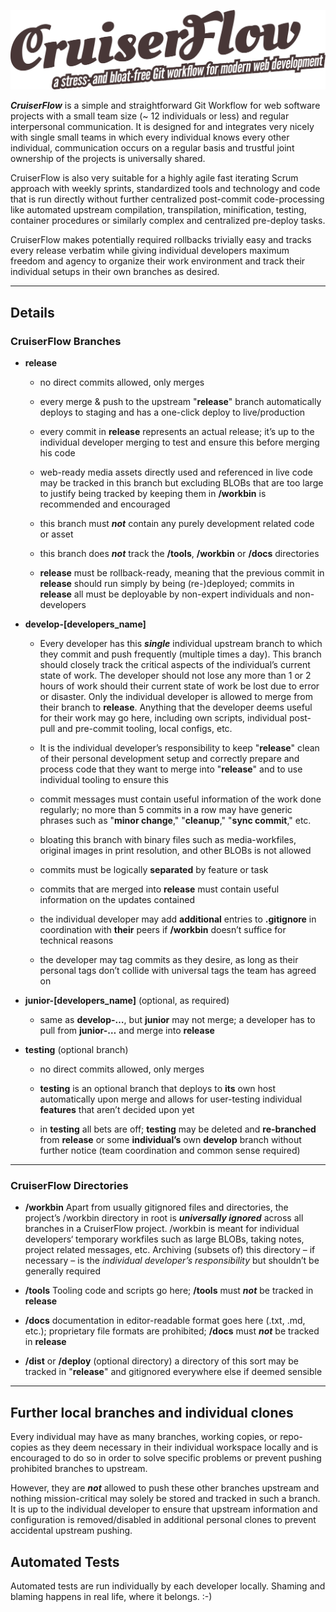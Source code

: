 ![CruiserFlow Logo](CruiserFlow.png)

***CruiserFlow*** is a simple and straightforward Git Workflow for web software projects with a small team size (~ 12 individuals or less) and regular interpersonal communication. It is designed for and integrates very nicely with single small teams in which every individual knows every other individual, communication occurs on a regular basis and trustful joint ownership of the projects is universally shared.

CruiserFlow is also very suitable for a highly agile fast iterating Scrum approach with weekly sprints, standardized tools and technology and code that is run directly without further centralized post-commit code-processing like automated upstream compilation, transpilation, minification, testing, container procedures or similarly complex and centralized pre-deploy tasks.

CruiserFlow makes potentially required rollbacks trivially easy and tracks every release verbatim while giving individual developers maximum freedom and agency to organize their work environment and track their individual setups in their own branches as desired.

***

## Details

### **CruiserFlow** Branches

* **release**
    * no direct commits allowed, only merges
    
    * every merge & push to the upstream "**release**" branch automatically deploys to staging and has a one-click deploy to live/production
    
    * every commit in **release** represents an actual release; it’s up to the individual developer merging to test and ensure this before merging his code
    
    * web-ready media assets directly used and referenced in live code may be tracked in this branch but excluding BLOBs that are too large to justify being tracked by keeping them in **/workbin** is recommended and encouraged
    
    * this branch must **_not_** contain any purely development related code or asset
    
    * this branch does **_not_** track the **/tools**, **/workbin** or **/docs** directories
    
    * **release** must be rollback-ready, meaning that the previous commit in **release** should run simply by being (re-)deployed; commits in **release** all must be deployable by non-expert individuals and non-developers
    
* **develop-[developers_name]**
    * Every developer has this **_single_** individual upstream branch to which they commit and push frequently (multiple times a day). This branch should closely track the critical aspects of the individual’s current state of work. The developer should not lose any more than 1 or 2 hours of work should their current state of work be lost due to error or disaster. Only the individual developer is allowed to merge from their branch to **release**. Anything that the developer deems useful for their work may go here, including own scripts, individual post-pull and pre-commit tooling, local configs, etc.
    
    * It is the individual developer’s responsibility to keep "**release**" clean of their personal development setup and correctly prepare and process code that they want to merge into "**release**" and to use individual tooling to ensure this
    
    * commit messages must contain useful information of the work done regularly; no more than 5 commits in a row may have generic phrases such as "**minor change**," "**cleanup**," "**sync commit**," etc.
    
    * bloating this branch with binary files such as media-workfiles, original images in print resolution, and other BLOBs is not allowed
    
    * commits must be logically **separated** by feature or task
    
    * commits that are merged into **release** must contain useful information on the updates contained
    
    * the individual developer may add **additional** entries to **.gitignore** in coordination with **their** peers if **/workbin** doesn’t suffice for technical reasons
    
    * the developer may tag commits as they desire, as long as their personal tags don’t collide with universal tags the team has agreed on
    
* **junior-[developers_name]** (optional, as required)
    * same as **develop-…**, but **junior** may not merge; a developer has to pull from **junior-…** and merge into **release**
    
* **testing** (optional branch)
    * no direct commits allowed, only merges
    
    * **testing** is an optional branch that deploys to **its** own host automatically upon merge and allows for user-testing individual **features** that aren’t decided upon yet
    
    * in **testing** all bets are off; **testing** may be deleted and **re-branched** from **release** or some **individual’s** own **develop** branch without further notice (team coordination and common sense required)

***

### **CruiserFlow** Directories

* **/workbin**
    Apart from usually gitignored files and directories, the project’s /workbin directory in root is **_universally ignored_** across all branches in a CruiserFlow project. /workbin is meant for individual developers‘ temporary workfiles such as large BLOBs, taking notes, project related messages, etc. Archiving (subsets of) this directory – if necessary – is the *individual developer’s responsibility* but shouldn’t be generally required
  
* **/tools**
    Tooling code and scripts go here; **/tools** must **_not_** be tracked in **release**
  
* **/docs**
    documentation in editor-readable format goes here (.txt, .md, etc.); proprietary file formats are prohibited; **/docs** must **_not_** be tracked in **release**
  
* **/dist** or **/deploy** (optional directory) a directory of this sort may be tracked in "**release**" and gitignored everywhere else if deemed sensible

***

## Further local branches and individual clones

Every individual may have as many branches, working copies, or repo-copies as they deem necessary in their individual workspace locally and is encouraged to do so in order to solve specific problems or prevent pushing prohibited branches to upstream.

However, they are **_not_** allowed to push these other branches upstream and nothing mission-critical may solely be stored and tracked in such a branch. It is up to the individual developer to ensure that upstream information and configuration is removed/disabled in additional personal clones to prevent accidental upstream pushing.

## Automated Tests
Automated tests are run individually by each developer locally. Shaming and blaming happens in real life, where it belongs. :-)
